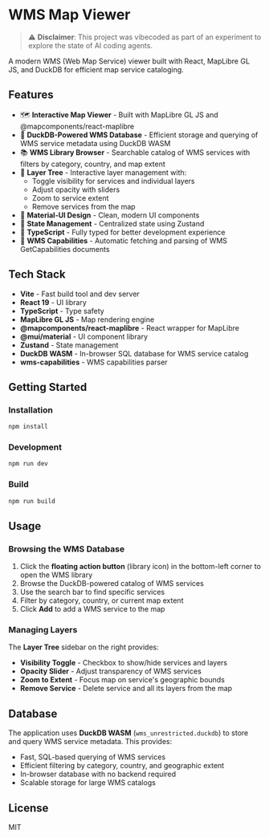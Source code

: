 # WMS Map Viewer

> ⚠️ **Disclaimer**: This project was vibecoded as part of an experiment to explore the state of AI coding agents.

A modern WMS (Web Map Service) viewer built with React, MapLibre GL JS, and DuckDB for efficient map service cataloging.

## Features

- 🗺️ **Interactive Map Viewer** - Built with MapLibre GL JS and @mapcomponents/react-maplibre
- 🦆 **DuckDB-Powered WMS Database** - Efficient storage and querying of WMS service metadata using DuckDB WASM
- 📚 **WMS Library Browser** - Searchable catalog of WMS services with filters by category, country, and map extent
- 🌲 **Layer Tree** - Interactive layer management with:
  - Toggle visibility for services and individual layers
  - Adjust opacity with sliders
  - Zoom to service extent
  - Remove services from the map
- 🎨 **Material-UI Design** - Clean, modern UI components
- 💾 **State Management** - Centralized state using Zustand
- 📝 **TypeScript** - Fully typed for better development experience
- 🔄 **WMS Capabilities** - Automatic fetching and parsing of WMS GetCapabilities documents

## Tech Stack

- **Vite** - Fast build tool and dev server
- **React 19** - UI library
- **TypeScript** - Type safety
- **MapLibre GL JS** - Map rendering engine
- **@mapcomponents/react-maplibre** - React wrapper for MapLibre
- **@mui/material** - UI component library
- **Zustand** - State management
- **DuckDB WASM** - In-browser SQL database for WMS service catalog
- **wms-capabilities** - WMS capabilities parser

## Getting Started

### Installation

```bash
npm install
```

### Development

```bash
npm run dev
```

### Build

```bash
npm run build
```

## Usage

### Browsing the WMS Database

1. Click the **floating action button** (library icon) in the bottom-left corner to open the WMS library
2. Browse the DuckDB-powered catalog of WMS services
3. Use the search bar to find specific services
4. Filter by category, country, or current map extent
5. Click **Add** to add a WMS service to the map

### Managing Layers

The **Layer Tree** sidebar on the right provides:
- **Visibility Toggle** - Checkbox to show/hide services and layers
- **Opacity Slider** - Adjust transparency of WMS services
- **Zoom to Extent** - Focus map on service's geographic bounds
- **Remove Service** - Delete service and all its layers from the map

## Database

The application uses **DuckDB WASM** (`wms_unrestricted.duckdb`) to store and query WMS service metadata. This provides:
- Fast, SQL-based querying of WMS services
- Efficient filtering by category, country, and geographic extent
- In-browser database with no backend required
- Scalable storage for large WMS catalogs

## License

MIT
